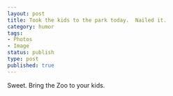 ```yaml
--- 
layout: post
title: Took the kids to the park today.  Nailed it.
category: humor
tags: 
- Photos
- Image
status: publish
type: post
published: true
---
```

Sweet.  Bring the Zoo to your kids.

<img src="http://cl.ly/1X3r2F442G341z0I0244/vSpWJ.jpg" alt="" />
